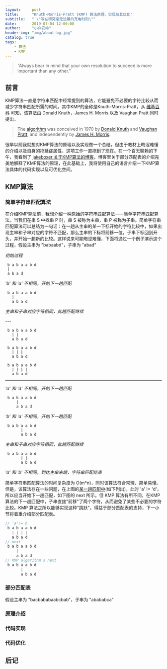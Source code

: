 ```yaml
---
layout:     post
title:      "Knuth-Morris-Pratt (KMP) 算法原理、实现及其优化"
subtitle:   " \"写在研究毫无进展的充电时刻\""
date:       2019-07-04 12:00:00
author:     "小兴安岭"
header-img: "img/about-bg.jpg"
catalog: true
tags:
    - 算法
    - KMP
---
```


> “Always bear in mind that your own resolution to succeed is more important than any other.”


## 前言

KMP算法一直是字符串匹配中经常提到的算法，它能避免不必要的字符比较从而减少字符串匹配所需的时间。其中KMP的全称是Knuth-Morris-Pratt，从 [维基百科](https://en.wikipedia.org/wiki/Knuth%E2%80%93Morris%E2%80%93Pratt_algorithm) 可知，该算法由 Donald Knuth，James H. Morris 以及 Vaughan Pratt 同时提出。
> The [algorithm](https://en.wikipedia.org/wiki/Algorithm) was conceived in 1970 by [Donald Knuth](https://en.wikipedia.org/wiki/Donald_Knuth) and [Vaughan Pratt](https://en.wikipedia.org/wiki/Vaughan_Pratt), and independently by [James H. Morris](https://en.wikipedia.org/wiki/James_H._Morris). 
>

很早以前我就想对KMP算法的原理以及实现做一个总结，但由于教材上晦涩难懂的介绍以及自身的拖延症属性，这项工作一直拖到了现在。在一个百无聊赖的下午，我看到了 [jakeboxer 关于KMP算法的博客](http://jakeboxer.com/blog/2009/12/13/the-knuth-morris-pratt-algorithm-in-my-own-words/)，博客里关于部分匹配表的介绍完美地解释了KMP算法的原理，在此基础上，我将使用自己的语言介绍一下KMP算法具体的代码实现以及可优化空间。




## KMP算法

### 简单字符串匹配算法
在介绍KMP算法前，我想介绍一种原始的字符串匹配算法——简单字符串匹配算法。当我们在串 S 中找串 P 时，串 S 被称为主串，串 P 被称为子串。简单字符串匹配算法可以总结为一句话：在一趟从主串的某一下标开始的字符比较中，如果出现主串和子串对应的字符不匹配，那么主串的下标将前移一位，子串下标回到开头，并开始一趟新的比较。这样说来可能晦涩难懂，下面将通过一个例子演示这个过程，假设主串为 "babaabd"，子串为 "abad"

*初始过程*

```
 b a b a a b d
 |
 a b a d
```

*'b' 和 'a' 不相同，开始下一趟匹配*

```
 b a b a a b d
   |
   a b a d
```

*主串和子串对应字符相同，此趟匹配继续*

<p id="some"></p>
---

```
 b a b a a b d
   | |
   a b a d
   
 b a b a a b d
   | | |
   a b a d
 
 b a b a a b d
   | | | |
   a b a d
```

---

*'a' 和 'd' 不相同，开始下一趟匹配*

```
 b a b a a b d
     |
     a b a d
```

*'b' 和 'a' 不相同，开始下一趟匹配*

```
 b a b a a b d
       |
       a b a d
```

*主串和子串对应字符相同，此趟匹配继续*

```
 b a b a a b d
       | |
       a b a d
```

*'a' 和 'b' 不相同，到达主串末端，字符串匹配结束*

简单字符串匹配算法的时间复杂度为 O(m*n)，同时该算法符合常理、简单易懂。但是，该算法存在一些问题，在上图的[某一趟匹配中](#some)(如下列出)，此时 'a' != 'd'，所以应当开始下一趟匹配，如下图的 next 所示。但 KMP 算法有所不同，在KMP算法的下一趟匹配中，子串直接"前移"了两个字符，从而避免了某些不必要的字符比较。KMP 算法之所以能够实现这种"跳跃"，得益于部分匹配表的支持，下一小节将着重介绍部分匹配表。

```java
// 'a'!= b
 b a b a a b d
   | | | |
   a b a d
// next
 b a b a a b d
     | 
     a b a d
// KMP algorithm's next
 b a b a a b d
       | 
       a b a d
```



### 部分匹配表

假设主串为 "bacbababaabcbab"，子串为 "abababca" 

### 原理介绍

### 代码实现

### 代码优化

## 后记